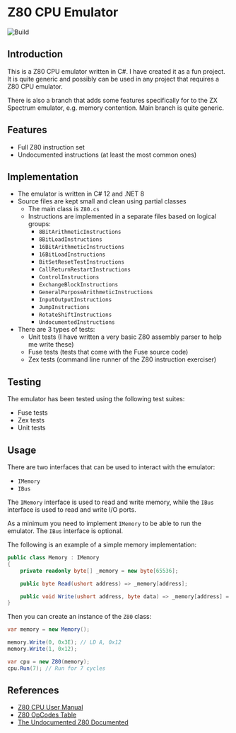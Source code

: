 # Z80 CPU Emulator

![Build](https://github.com/oldbit-com/Z80Cpu/actions/workflows/build.yml/badge.svg)

## Introduction
This is a Z80 CPU emulator written in C#. I have created it as a fun project. It is quite generic and possibly can be 
used in any project that requires a Z80 CPU emulator.

There is also a branch that adds some features specifically for to the ZX Spectrum emulator, e.g.
memory contention. Main branch is quite generic.

## Features
- Full Z80 instruction set
- Undocumented instructions (at least the most common ones)

## Implementation
- The emulator is written in C# 12 and .NET 8
- Source files are kept small and clean using partial classes
  - The main class is `Z80.cs`
  - Instructions are implemented in a separate files based on logical groups:
    - `8BitArithmeticInstructions`
    - `8BitLoadInstructions`
    - `16BitArithmeticInstructions`
    - `16BitLoadInstructions`
    - `BitSetResetTestInstructions`
    - `CallReturnRestartInstructions`
    - `ControlInstructions`
    - `ExchangeBlockInstructions`
    - `GeneralPurposeArithmeticInstructions`
    - `InputOutputInstructions`
    - `JumpInstructions`
    - `RotateShiftInstructions`
    - `UndocumentedInstructions`
- There are 3 types of tests:
  - Unit tests (I have written a very basic Z80 assembly parser to help me write these)
  - Fuse tests (tests that come with the Fuse source code)
  - Zex tests (command line runner of the Z80 instruction exerciser)

## Testing
The emulator has been tested using the following test suites:
- Fuse tests
- Zex tests
- Unit tests

## Usage
There are two interfaces that can be used to interact with the emulator:
- `IMemory`
- `IBus`

The `IMemory` interface is used to read and write memory, while the `IBus` interface is used to read and write I/O ports.

As a minimum you need to implement `IMemory` to be able to run the emulator. The `IBus` interface is optional.

The following is an example of a simple memory implementation:
```csharp
public class Memory : IMemory
{
    private readonly byte[] _memory = new byte[65536];

    public byte Read(ushort address) => _memory[address];

    public void Write(ushort address, byte data) => _memory[address] = data;
}
```
Then you can create an instance of the `Z80` class:
```csharp
var memory = new Memory();

memory.Write(0, 0x3E); // LD A, 0x12
memory.Write(1, 0x12);

var cpu = new Z80(memory);
cpu.Run(7); // Run for 7 cycles
```

## References
- [Z80 CPU User Manual](http://www.zilog.com/docs/z80/um0080.pdf)
- [Z80 OpCodes Table](http://clrhome.org/table/)
- [The Undocumented Z80 Documented](http://www.z80.info/zip/z80-documented.pdf)
